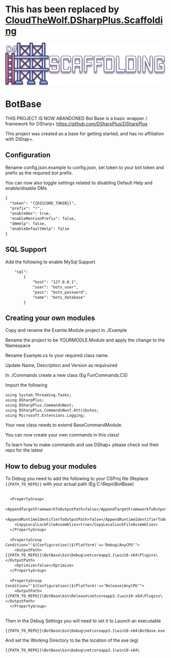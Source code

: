 # This has been replaced by [CloudTheWolf.DSharpPlus.Scaffolding](https://github.com/CloudTheWolf/CloudTheWolf.DSharpPlus.Scaffolding)
![Logo of CloudTheWolf.DSharpPlus.Scaffolding](https://github.com/CloudTheWolf/CloudTheWolf.DSharpPlus.Scaffolding/raw/main/banner.png)

# BotBase
THIS PROJECT IS NOW ABANDONED
Bot Base is a basic wrapper / framework for DSharp+ https://github.com/DSharpPlus/DSharpPlus

This project was created as a base for getting started, and has no affiliation with DShap+.

## Configuration

Rename config.json.example to config.json, set token to your bot token and prefix as the required bot prefix.

You can now also toggle settings related to disabling Default Help and enable/disable DMs

```
{
  "token": "{{DISCORD_TOKEN}}",
  "prefix": "!",
  "enableDms": true,
  "enableMentionPrefix": false,
  "dmHelp": false,
  "enableDefaultHelp": false
}
```

## SQL Support 

Add the following to enable MySql Support

```
	"sql": 
		{
			"host": "127.0.0.1",
			"user": "bots_user",
			"pass": "bots_password",
			"name": "bots_database"
		}
```

## Creating your own modules

Copy and rename the Examle.Module project in ./Example

Rename the project to be YOURMODLE.Module and apply the change to the Namespace

Rename Example.cs to your required class name. 

Update Name, Description and Version as requiruired

In ./Commands create a new class (Eg FunCommands.CS)

Import the following 
```
using System.Threading.Tasks;
using DSharpPlus;
using DSharpPlus.CommandsNext;
using DSharpPlus.CommandsNext.Attributes;
using Microsoft.Extensions.Logging;
```

Your new class needs to extend BaseCommandModule.

You can now create your own commands in this class!

To learn how to make commands and use DShap+ please check out their repo for the latest 

## How to debug your modules

To Debug you need to add the following to your CSProj file (Replace `{{PATH_TO_REPO}}` with your actual path (Eg C:\Repo\BotBase)

```

  <PropertyGroup>
    <AppendTargetFrameworkToOutputPath>false</AppendTargetFrameworkToOutputPath>
    <AppendRuntimeIdentifierToOutputPath>false</AppendRuntimeIdentifierToOutputPath>
	<CopyLocalLockFileAssemblies>true</CopyLocalLockFileAssemblies>
  </PropertyGroup>

  <PropertyGroup Condition="'$(Configuration)|$(Platform)'=='Debug|AnyCPU'">
    <OutputPath>{{PATH_TO_REPO}}\BotBase\bin\Debug\netcoreapp3.1\win10-x64\Plugins\</OutputPath>
    <Optimize>false</Optimize>
  </PropertyGroup>

  <PropertyGroup Condition="'$(Configuration)|$(Platform)'=='Release|AnyCPU'">
    <OutputPath>{{PATH_TO_REPO}}\BotBase\bin\Release\netcoreapp3.1\win10-x64\Plugins\</OutputPath>
  </PropertyGroup>


```

Then in the Debug Settings you will need to set it to Launch an executable
```
{{PATH_TO_REPO}}\BotBase\bin\Debug\netcoreapp3.1\win10-x64\BotBase.exe
```

And set the Working Directory to be the location of the exe (eg)
```
{{PATH_TO_REPO}}\BotBase\bin\Debug\netcoreapp3.1\win10-x64\
```
